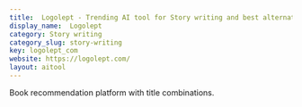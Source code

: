 ```yaml
---
title:  Logolept - Trending AI tool for Story writing and best alternatives
display_name:  Logolept
category: Story writing
category_slug: story-writing
key: logolept_com
website: https://logolept.com/
layout: aitool
---
```


Book recommendation platform with title combinations.
